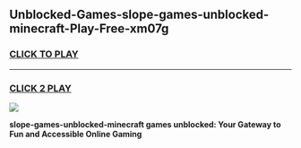 
## Unblocked-Games-slope-games-unblocked-minecraft-Play-Free-xm07g
<h3>
<a href="https://premium76.site?title=slope-games-unblocked-minecraft&ref=18A1">CLICK TO PLAY</a></h3>
<hr>

<h3>
<a href="https://premium76.site?title=slope-games-unblocked-minecraft&ref=18A1">CLICK 2 PLAY</a>
  
</h3>

<a href="https://premium76.site?title=slope-games-unblocked-minecraft&ref=18A1"><img src="https://clearcache.store/games.png"></a>


**slope-games-unblocked-minecraft games unblocked: Your Gateway to Fun and Accessible Online Gaming**
